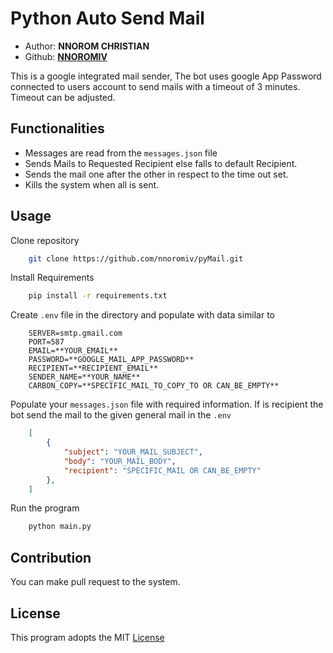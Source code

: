 # Python Auto Send Mail

- Author: **NNOROM CHRISTIAN**
- Github: **[NNOROMIV](https://github.com/nnoromiv)**

This is a google integrated mail sender, The bot uses google App Password connected to users account to send mails with a timeout of 3 minutes.
Timeout can be adjusted.

## Functionalities

- Messages are read from the `messages.json` file
- Sends Mails to Requested Recipient else falls to default Recipient.
- Sends the mail one after the other in respect to the time out set.
- Kills the system when all is sent.
  
## Usage

Clone repository

```bash
    git clone https://github.com/nnoromiv/pyMail.git
```

Install Requirements

```bash
    pip install -r requirements.txt
```

Create `.env` file in the directory and populate with data similar to

```env
    SERVER=smtp.gmail.com
    PORT=587
    EMAIL=**YOUR_EMAIL**
    PASSWORD=**GOOGLE_MAIL_APP_PASSWORD**
    RECIPIENT=**RECIPIENT_EMAIL**
    SENDER_NAME=**YOUR_NAME**
    CARBON_COPY=**SPECIFIC_MAIL_TO_COPY_TO OR CAN_BE_EMPTY**
```

Populate your `messages.json` file with required information. If is recipient the bot send the mail to the given general mail in the `.env`

```json
    [
        {
            "subject": "YOUR_MAIL_SUBJECT",
            "body": "YOUR_MAIL_BODY",
            "recipient": "SPECIFIC_MAIL OR CAN_BE_EMPTY"
        },
    ]
```

Run the program

```bash
    python main.py
```

## Contribution

You can make pull request to the system.

## License

This program adopts the MIT [License](./LICENSE)

